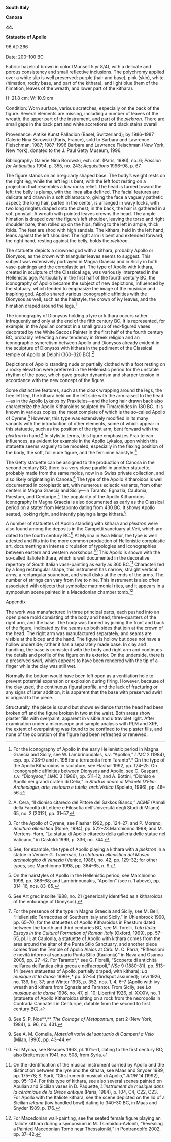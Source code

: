 **South Italy**

**Canosa**

**44.**

**Statuette of Apollo**

96.AD.266

<span class="smcaps">Date: 200–100 BC</span>

<span class="smcaps">Fabric</span>: hazelnut brown in
color (Munsell 5 yr 8/4), with a delicate and porous consistency and
small reflective inclusions. The polychromy applied over a white slip is
well preserved: purple (hair and base), pink (skin), white (himation,
rocky base, and part of the kithara), and light blue (hem of the
himation, leaves of the wreath, and lower part of the kithara).

H: 21.8 cm; W: 10.9 cm

<span class="smcaps">Condition:</span> Worn surface,
various scratches, especially on the back of the figure. Several
elements are missing, including a number of leaves of the wreath, the
upper part of the instrument, and part of the *plektron*. There are
small gaps in the back part and white accretions and black stains
overall.

<span class="smcaps">Provenance</span>: Antike Kunst
Palladion (Basel, Switzerland); by 1986–1987 Galerie Nina Borowski
(Paris, France), sold to Barbara and Lawrence Fleischman, 1987;
1987–1996 Barbara and Lawrence Fleischman (New York, New York), donated
to the J. Paul Getty Museum, 1996.

<span class="smcaps">Bibliography:</span> Galerie Nina
Borowski, exh. cat. (Paris, 1986), no. 6; *<span
class="smcaps">Passion for Antiquities</span>* 1994,
p. 355, no. 243; *<span
class="smcaps">Acquisitions</span>* 1996–98, p. 67.

The figure stands on an irregularly shaped base. The body’s weight rests
on the right leg, while the left leg is bent, with the left foot resting
on a projection that resembles a low rocky relief. The head is turned
toward the left; the belly is plump, with the linea alba defined. The
facial features are delicate and drawn in a soft chiaroscuro, giving the
face a vaguely pathetic aspect; the long hair, parted in the center, is
arranged in wavy locks, with two long ringlets draped onto the chest; in
the back, the hair is gathered in a soft ponytail. A wreath with pointed
leaves crowns the head. The ample himation is draped over the figure’s
left shoulder, leaving the torso and right shoulder bare, then rolled up
on the hips, falling to the left in ample, thick folds. The feet are
shod with high sandals. The kithara, held in the left hand, leans
against the left shoulder. The right arm is bent and extended forward;
the right hand, resting against the belly, holds the *plektron*.

The statuette depicts a crowned god with a kithara, probably Apollo or
Dionysos, as the crown with triangular leaves seems to suggest. This
subject was extensively portrayed in Magna Graecia and in Sicily in both
vase-paintings and the coroplastic art. The type of Apollo with kithara,
created in sculpture of the Classical age, was variously interpreted in
the Hellenistic age. Particularly in the first half of the fourth
century <span class="smcaps">BC</span>, the
iconography of Apollo became the subject of new depictions, influenced
by the statuary, which tended to emphasize the image of the musician and
inspiring god. Apollo shared various iconographic affinities with the
Dionysos as well, such as the hairstyle, the crown of ivy leaves, and
the himation draped around the legs.[^1]

The iconography of Dionysos holding a lyre or kithara occurs rather
infrequently and only at the end of the fifth century BC. It is
represented, for example, in the Apulian context in a small group of
red-figured vases decorated by the White Saccos Painter in the first
half of the fourth century BC, probably reflecting a new tendency in
Greek religion and an iconographic syncretism between Apollo and
Dionysos already evident in the sculpture of Dionysos with kithara in
the pediment of the Classical temple of Apollo at Delphi (360–320
BC).[^2]

Depictions of Apollo standing nude or partially clothed with a foot
resting on a rocky elevation were preferred in the Hellenistic period
for the unstable rhythm of the pose, which gave greater dynamism and
sharper tension in accordance with the new concept of the figure.

Some distinctive features, such as the cloak wrapping around the legs,
the free left leg, the kithara held on the left side with the arm raised
to the head—as in the Apollo Lykaios by Praxiteles—and the long hair
drawn back also characterize the Apollo Kitharoidos sculpted by
Timarchides in 180 <span class="smcaps">BC</span>. It
is known in various copies, the most complete of which is the so-called
Apollo of Cyrene.[^3] However, this type was extensively modified in its
many variants with the introduction of other elements, some of which
appear in this statuette, such as the position of the right arm, bent
forward with the *plektron* in hand.[^4] In stylistic terms, this figure
emphasizes Praxitelean influences, as evident for example in the Apollo
Lykaios, upon which this statuette seems vaguely to be modeled,
especially in the flexing position of the body, the soft, full nude
figure, and the feminine hairstyle.[^5]

The Getty statuette can be assigned to the production of Canosa in the
second century <span class="smcaps">BC</span>; there
is a very close parallel in another statuette, probably made from the
same molds, now in a Swiss private collection, and also likely
originating in Canosa.[^6] The type of the Apollo Kitharoidos is well
documented in coroplastic art, with numerous eclectic variants, from
other centers in Magna Graecia and Sicily—in Taranto, Egnazia, Caulonia,
Paestum, and Centuripe.[^7] The popularity of the Apollo Kitharoidos
iconography in Magna Graecia is also documented as early as the
Classical period on a stater from Metaponto dating from 430 <span
class="smcaps">BC.</span> It shows Apollo seated,
looking right, and intently playing a large kithara.[^8]

A number of statuettes of Apollo standing with kithara and *plektron*
were also found among the deposits in the Campetti sanctuary at Veii,
which are dated to the fourth century <span
class="smcaps">BC.</span>[^9] At Myrina in Asia Minor,
the type is well attested and fits into the more common production of
Hellenistic coroplastic art, documenting an intense circulation of
typologies and iconographies between eastern and western workshops.[^10]
This Apollo is shown with the so-called Italiote kithara, which is well
documented in the decorative repertory of South Italian vase-painting as
early as 360 <span class="smcaps">BC.</span>[^11]
Characterized by a long rectangular shape, this instrument has narrow,
straight vertical arms, a rectangular soundbox, and small disks at the
ends of the arms. The number of strings can vary from five to nine. This
instrument is also often associated with objects that symbolize
matrimonial rites, and it appears in a symposium scene painted in a
Macedonian chamber tomb.[^12]

Appendix

The work was manufactured in three principal parts, each pushed into an
open piece mold consisting of the body and head, three-quarters of the
right arm, and the base. The body was formed by joining the front and
back of the figure, indicated by the seams up both sides that join at
the crown of the head. The right arm was manufactured separately, and
seams are visible at the bicep and the hand. The figure is hollow but
does not have a hollow underside; rather it has a separately made base.
In clay and handling, the base is consistent with the body and right arm
and continues the details and profile of the figure on its exterior. On
the underside, there is a preserved swirl, which appears to have been
rendered with the tip of a finger while the clay was still wet.

Normally the bottom would have been left open as a ventilation hole to
prevent potential expansion or explosion during firing. However, because
of the clay used, the continuous figural profile, and the lack of
fracturing or any signs of later addition, it is apparent that the base
with preserved swirl is original to the piece.

Structurally, the piece is sound but shows evidence that the head had
been broken off and the figure broken in two at the waist. Both areas
show plaster fills with overpaint, apparent in visible and ultraviolet
light. After examination under a microscope and sample analysis with PLM
and XRF, the extent of overpainting was found to be confined to the
plaster fills, and none of the coloration of the figure had been
refreshed or renewed.

[^1]: For the iconography of Apollo in the early Hellenistic period in
    Magna Graecia and Sicily, see W. Lambrinoudakis, s.v. “Apollon,”
    *LIMC* 2 (1984), esp. pp. 208–9 and n. 198 for a terracotta from
    Taranto*.* On the type of the Apollo Kitharoidos in sculpture, see
    <span class="smcaps">Flashar</span> 1992, pp.
    124–25. On iconographic affinities between Dionysos and Apollo, see
    C. Gasparri, s.v. “Dionysos,” *LIMC* 3 (1986), pp. 511–12; and A.
    Bottini, “Dioniso e Apollo nei grandi crateri di Celia,” in *Studi
    in onore di Michele D’Elia: Archeologia, arte, restauro e tutela,
    archivistica* (Spoleto, 1996), pp. 46–56.

[^2]: A. Cera, “Il dioniso citaredo del Pittore del Sakkos Bianco,”
    *ACME* (Annali della Facoltà di Lettere e Filosofia dell’Università
    degli Studi di Milano) 65, no. 2 (2012), pp. 31–57.

[^3]: For the Apollo of Cyrene, see <span
    class="smcaps">Flashar</span> 1992, pp. 124–27;
    and P. Moreno, *Scultura ellenistica* (Rome, 1994), pp. 522–23.<span
    class="smcaps">Marchionno</span> 1998; and M.
    Mertens-Horn, “La statua di Apollo citaredo della galleria delle
    statue nel Vaticano,” in <span
    class="smcaps">Castoldi</span> 1999, p. 336, no.
    744.

[^4]: See, for example, the type of Apollo playing a kithara with a
    *plektron* in a statue in Venice: G. Traversari, *La statuaria
    ellenistica del Museo archeologico di Venezia* (Venice, 1986), no.
    42, pp. 129–32; for other types, see <span
    class="smcaps">Marchionno</span> 1998, pp. 364–65,
    n. 9.

[^5]: On the hairstyles of Apollo in the Hellenistic period, see <span
    class="smcaps">Marchionno</span> 1998, pp. 366–68;
    and Lambrinoudakis, “Apollon” (see n. 1 above), pp. 314–16, nos.
    83–85.

[^6]: See <span class="smcaps">Art grec
    insolite</span> 1988, no. 21 (generically identified as a
    kitharoidos of the entourage of Dionysos).

[^7]: For the presence of the type in Magna Graecia and Sicily, see M.
    Bell, “Hellenistic Terracottas of Southern Italy and Sicily,” in
    <span class="smcaps">Uhlenbrock</span> 1990, pp.
    65–70; for the statuettes of Apollo Kitharoidos in Paestum dated
    between the fourth and third centuries <span
    class="smcaps">BC</span>, see M. Torelli, *Tota
    Italia: Essays in the Cultural Formation of Roman Italy* (Oxford,
    1999), pp. 57–65, pl. II; at Caulonia, a statuette of Apollo with
    kithara comes from the area around the altar of the Punta Stilo
    Sanctuary, and another piece comes from the Temple of Apollo Alaios
    at Cirò: M. C. Parra, “Riflessioni e novità intorno al santuario
    Punta Stilo (Kaulonia)” in <span
    class="smcaps">Nava and Osanna</span> 2005, pp.
    27–42. For Taranto*,* see G. Fiorelli, “Scoperte di antichità
    nell’area dell’antica città greca e nell’acropoli,” *NSc* 9
    (1880–81), pp. 513–14 (seven statuettes of Apollo, partially draped,
    with kithara); *<span class="smcaps">La musique et
    la danse</span>* 1996*,* pp. 52–54 (findspot assumed); <span
    class="smcaps">Levi</span> 1926, no. 139, fig. 37;
    and <span class="smcaps">Winter</span> 1903, p.
    352, nos. 1, 4, 6–7 (Apollo with ivy wreath and kithara from Egnazia
    and Taranto). From Sicily, see *<span
    class="smcaps">La musique et la danse</span>*
    1996, no. 47, pl. 10; <span
    class="smcaps">Libertini</span> 1926, pl. XXXIV,
    no. 1 (statuette of Apollo Kitharoidos sitting on a rock from the
    necropolis in Contrada Cannatelli in Centuripe, datable from the
    second to first century <span
    class="smcaps">BC</span>).

[^8]: See S. P. Noe**,** *The Coinage of Metapontum*, part 2 (New York,
    1984), p. 96, no. 431.

[^9]: See A. M. Comella, *Materiali votivi del santuario di Campetti a
    Veio* (Milan, 1990), pp. 43–44.

[^10]: For Myrina, see <span
    class="smcaps">Besques</span> 1963, pl. 101c–d,
    dating to the first century <span
    class="smcaps">BC</span>; also <span
    class="smcaps">Breitenstein</span> 1941, no. 508,
    from Syria.

[^11]: On the identification of the musical instrument carried by Apollo
    and the distinction between the lyre and the kithara, see <span
    class="smcaps">Maas and Snyder</span> 1989, pp.
    175–78; S. Sarti, “Gli strumenti musicali di Apollo,” *AION* 14
    (1992), pp. 95–104. For this type of kithara, see also several
    scenes painted on Apulian and Sicilian vases in D. Paquette,
    *L’instrument de musique dans la céramique de la Grèce antique*
    (Paris, 1984), p. 104, C4, C22, C23. For Apollo with the Italiote
    kithara, see the scene depicted on the lid of a Sicilian *lekane*
    (low handled bowl) dating to 340–30 BC, in Maas and Snyder 1989, p.
    176.

[^12]: For Macedonian wall-painting, see the seated female figure
    playing an Italiote kithara during a symposium in M.
    Tsimbidou-Avloniti, “Revealing a Painted Macedonian Tomb near
    Thessaloniki,” in <span
    class="smcaps">Pontrandolfo</span> 2002, pp.
    37–42.

